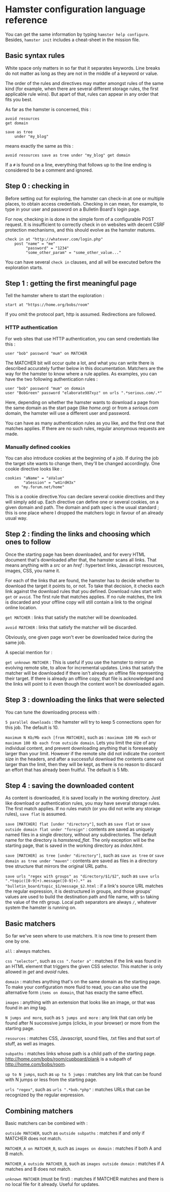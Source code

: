 # Hamster configuration language reference

You can get the same information by typing `hamster help configure`. Besides, `hamster init` includes a cheat-sheet in the mission file.

## Basic syntax rules

White space only matters in so far that it separates keywords. Line breaks do not matter as long as they are not in the middle of a keyword or value.

The order of the rules and directives may matter amongst rules of the same kind (for example, when there are several different storage rules, the first applicable rule wins). But apart of that, rules can appear in any order that fits you best.

As far as the hamster is concerned, this :

    avoid resources
    get domain

    save as tree
        under "my_blog"

means exactly the same as this :

    avoid resources save as tree under "my_blog" get domain


If a `#` is found on a line, everything that follows up to the line ending is considered to be a comment and ignored.

## Step 0 : checking in

Before setting out for exploring, the hamster can check-in at one or multiple places, to obtain access credentials. Checking in can mean, for example, to type in your user and password on a Bulletin Board's login page.

For now, checking in is done in the simple form of a configurable POST request. It is insufficient to correctly check in on websites with decent CSRF protection mechanisms, and this should evolve as the hamster matures.

    check in at "http://whatever.com/login.php"
        post "name" = "me"
             "password" = "1234"
             "some_other_param" = "some_other_value..."

You can have several `check in` clauses, and all will be executed before the exploration starts.

## Step 1 : getting the first meaningful page

Tell the hamster where to start the exploration :

    start at "https://home.org/bobs/room"

If you omit the protocol part, http is assumed. Redirections are followed.

### HTTP authentication

For web sites that use HTTP authentication, you can send credentials like this :

    user "bob" password "mum" on MATCHER

The MATCHER bit will occur quite a lot, and what you can write there is described accurately further below in this documentation. Matchers are the way for the hamster to know where a rule applies. As examples, you can have the two following authentication rules :

    user "bob" password "mum" on domain
    user "BobGreen" password "elaborate987xyz" on urls ".*serious.com/.*"

Here, depending on whether the hamster wants to download a page from the same domain as the start page (like *home.org*) or from a *serious.com* domain, the hamster will use a different user and password.

You can have as many authentication rules as you like, and the first one that matches applies. If there are no such rules, regular anonymous requests are made.

### Manually defined cookies

You can also introduce cookies at the beginning of a job. If during the job the target site wants to change them, they'll be changed accordingly. One cookie directive looks like :

    cookies "aName" = "aValue"
            "aSession" = "w41rdH3x"
        on "my.forum.net/home"

This is a cookie directive.You can declare several cookie directives and they will simply add up. Each directive can define one or several cookies, on a given domain and path. The domain and path spec is the usual standard ; this is one place where I dropped the matchers logic in favour of an already usual way.


## Step 2 : finding the links and choosing which ones to follow

Once the starting page has been downloaded, and for every HTML document that's downloaded after that, the hamster scans all links. That means anything with a *src* or an *href* : hypertext links, Javascript resources, images, CSS, you name it.

For each of the links that are found, the hamster has to decide whether to download the target it points to, or not. To take that decision, it checks each link against the download rules that you defined. Download rules start with `get` or `avoid`. The first rule that matches applies. If no rule matches, the link is discarded and your offline copy will still contain a link to the original online location.

`get MATCHER` : links that satisfy the matcher will be downloaded.

`avoid MATCHER` : links that satisfy the matcher will be discarded.

Obviously, one given page won't ever be downloaded twice during the same job.

A special mention for :

`get unknown MATCHER` : This is useful if you use the hamster to mirror an evolving remote site, to allow for incremental updates. Links that satisfy the matcher will be downloaded if there isn't already an offline file representing their target. If there is already an offline copy, that file is acknowledged and the links will point to it even though the content won't be downloaded again.


## Step 3 : downloading the links that were selected

You can tune the downloading process with :

`5 parallel downloads` : the hamster will try to keep 5 connections open for this job. The default is 10.

`maximum N Kb/Mb each [from MATCHER]`, such as : `maximum 100 Mb each` or `maximum 100 Kb each from outside domain`. Lets you limit the size of any individual content, and prevent downloading anything that is foreseeably larger than your limit. However if the remote site did not indicate the content size in the headers, and after a successful download the contents came out larger than the limit, then they will be kept, as there is no reason to discard an effort that has already been fruitful. The default is 5 Mb.

## Step 4 : saving the downloaded content

As content is downloaded, it is saved locally in the working directory. Just like download or authentication rules, you may have several storage rules. The first match applies. If no rules match (or you did not write any storage rules), `save flat` is assumed.

`save [MATCHER] flat [under "directory"]`, such as `save flat` or `save outside domain flat under "foreign"` : contents are saved as uniquely named files in a single directory, without any subdirectories. The default name for the directory is *hamstered_flat*. The only exception will be the starting page, that is saved in the working directory as *index.html*.

`save [MATCHER] as tree [under "directory"]`, such as `save as tree` or `save domain as tree under "maven"` : contents are saved as files in a directory tree structure that mirrors the original URL paths.

`save urls "regex with groups" as "directory/$1/$2"`, such as `save urls ".*topic([0-9]+).message([0-9]+).*" as "bulletin_board/topic_$1/message_$2.html` : if a link's source URL matches the regular expression, it is destructured in groups, and those groups' values are used to build the destination path and file name, with `$n` taking the value of the nth group. Local path separators are always `/`, whatever system the hamster is running on.

## Basic matchers

So far we've seen where to use matchers. It is now time to present them one by one.

`all` : always matches.

`css "selector"`, such as `css ".footer a"` : matches if the link was found in an HTML element that triggers the given CSS selector. This matcher is only allowed in *get* and *avoid* rules.

`domain` : matches anything that's on the same domain as the starting page. To make your configuration more fluid to read, you can also use the alternative form `items on domain`, that has exacty the same effect.

`images` : anything with an extension that looks like an image, or that was found in an *img* tag.

`N jumps and more`, such as `5 jumps and more` : any link that can only be found after N successive jumps (clicks, in your browser) or more from the starting page.

`resources` : matches CSS, Javascript, sound files, .txt files and that sort of stuff, as well as images.

`subpaths` : matches links whose path is a child path of the starting page. http://home.com/bobs/room/cupboard/plank is a subpath of http://home.com/bobs/room.

`up to N jumps`, such as `up to 5 jumps` : matches any link that can be found with N jumps or less from the starting page.

`urls "regex"`, such as `urls ".*bob.*php"` : matches URLs that can be recognized by the regular expression.


## Combining matchers

Basic matchers can be combined with :

`outside MATCHER`, such as `outside subpaths` : matches if and only if MATCHER does not match.

`MATCHER_A on MATCHER_B`, such as `images on domain` : matches if both A and B match.

`MATCHER_A outside MATCHER_B`, such as `images outside domain` : matches if A matches and B does not match.

`unknown MATCHER` (must be first) : matches if MATCHER matches and there is no local file for it already. Useful for updates.
